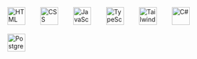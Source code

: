 <p align="left">
  <img src="https://cdn.jsdelivr.net/gh/devicons/devicon/icons/html5/html5-original.svg" width="40" style="margin-right:30px;" alt="HTML"/>
  
  <img src="https://cdn.jsdelivr.net/gh/devicons/devicon/icons/css3/css3-original.svg" width="40" style="margin-right:30px;" alt="CSS"/>
  <img src="https://cdn.jsdelivr.net/gh/devicons/devicon/icons/javascript/javascript-original.svg" width="40" style="margin-right:30px;" alt="JavaScript"/>
  <img src="https://cdn.jsdelivr.net/gh/devicons/devicon/icons/typescript/typescript-original.svg" width="40" style="margin-right:30px;" alt="TypeScript"/>
  <img src="https://upload.wikimedia.org/wikipedia/commons/d/d5/Tailwind_CSS_Logo.svg" width="40" style="margin-right:30px; margin-bottom:20px;" alt="Tailwind CSS"/>
<!-- <img src="https://cdn.jsdelivr.net/gh/devicons/devicon/icons/react/react-original.svg" width="40" style="margin-right:30px;" alt="React"/>
  <img src="https://cdn.jsdelivr.net/gh/devicons/devicon/icons/nextjs/nextjs-original.svg" width="40" style="margin-right:30px;" alt="Next.js"/>
  <img src="https://cdn.jsdelivr.net/gh/devicons/devicon/icons/nodejs/nodejs-original.svg" width="40" style="margin-right:30px;" alt="Node.js"/>
  <img src="https://cdn.jsdelivr.net/gh/devicons/devicon/icons/express/express-original.svg" width="40" style="margin-right:30px;" alt="Express.js"/>
  -->
  <img src="https://cdn.jsdelivr.net/gh/devicons/devicon/icons/csharp/csharp-original.svg" width="40" style="margin-right:30px;" alt="C#"/>
  <!--<img src="https://cdn.jsdelivr.net/gh/devicons/devicon/icons/dot-net/dot-net-original.svg" width="40" style="margin-right:30px;" alt=".NET"/>-->
  <img src="https://cdn.jsdelivr.net/gh/devicons/devicon/icons/postgresql/postgresql-original.svg" width="40" style="margin-right:30px;" alt="PostgreSQL"/>
</p>
